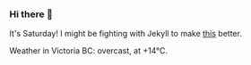 ### Hi there :wave:

It's Saturday! I might be fighting with Jekyll to make [this](https://swissclubtoronto.ca) better.

Weather in Victoria BC: overcast, at +14°C.

